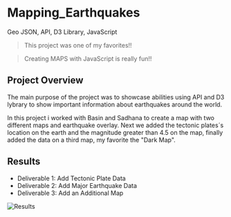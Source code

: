 # Mapping_Earthquakes
Geo JSON, API, D3 Library, JavaScript


> This project was one of my favorites!!

> Creating MAPS with JavaScript is really fun!!

## Project Overview

The main purpose of the project was to showcase abilities using API and D3 lybrary to show important information about earthquakes around the world. 

In this project i worked with Basin and Sadhana to create a map with two different maps and earthquake overlay. Next we added the tectonic plates´s location on the earth and the magnitude greater than 4.5 on the map, finally added the data on a third map, my favorite the "Dark Map". 


## Results 
- Deliverable 1: Add Tectonic Plate Data
- Deliverable 2: Add Major Earthquake Data
- Deliverable 3: Add an Additional Map

![Results](https://user-images.githubusercontent.com/37987602/148096928-8eaeac96-f384-4f62-ae74-880b03b4b30b.png)

